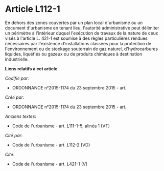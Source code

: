 # Article L112-1

En dehors des zones couvertes par un plan local d'urbanisme ou un document d'urbanisme en tenant lieu, l'autorité
administrative peut délimiter un périmètre à l'intérieur duquel l'exécution de travaux de la nature de ceux visés à l'article
L. 421-1 est soumise à des règles particulières rendues nécessaires par l'existence d'installations classées pour la
protection de l'environnement ou de stockage souterrain de gaz naturel, d'hydrocarbures liquides, liquéfiés ou gazeux ou de
produits chimiques à destination industrielle.

**Liens relatifs à cet article**

_Codifié par_:

  - ORDONNANCE n°2015-1174 du 23 septembre 2015 - art.

_Créé par_:

  - ORDONNANCE n°2015-1174 du 23 septembre 2015 - art.

_Anciens textes_:

  - Code de l'urbanisme - art. L111-1-5, alinéa 1 (VT)

_Cité par_:

  - Code de l'urbanisme - art. L112-2 (VD)

_Cite_:

  - Code de l'urbanisme - art. L421-1 (V)
